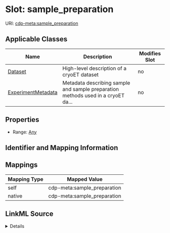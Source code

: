 

# Slot: sample_preparation

URI: [cdp-meta:sample_preparation](metadatasample_preparation)



<!-- no inheritance hierarchy -->





## Applicable Classes

| Name | Description | Modifies Slot |
| --- | --- | --- |
| [Dataset](Dataset.md) | High-level description of a cryoET dataset |  no  |
| [ExperimentMetadata](ExperimentMetadata.md) | Metadata describing sample and sample preparation methods used in a cryoET da... |  no  |







## Properties

* Range: [Any](Any.md)





## Identifier and Mapping Information








## Mappings

| Mapping Type | Mapped Value |
| ---  | ---  |
| self | cdp-meta:sample_preparation |
| native | cdp-meta:sample_preparation |




## LinkML Source

<details>
```yaml
name: sample_preparation
alias: sample_preparation
domain_of:
- ExperimentMetadata
- Dataset
range: Any

```
</details>
